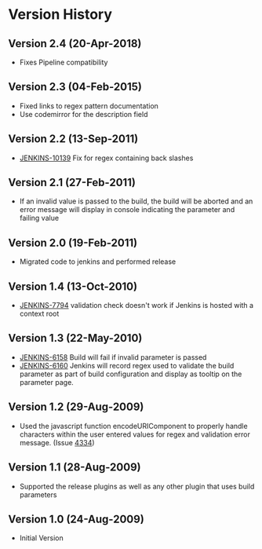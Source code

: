 # Version History

## Version 2.4 (20-Apr-2018)

- Fixes Pipeline compatibility

## Version 2.3 (04-Feb-2015)

-   Fixed links to regex pattern documentation
-   Use codemirror for the description field

## Version 2.2 (13-Sep-2011)

-   [JENKINS-10139](http://issues.jenkins-ci.org/browse/JENKINS-10139)
    Fix for regex containing back slashes

## Version 2.1 (27-Feb-2011)

-   If an invalid value is passed to the build, the build will be
    aborted and an error message will display in console indicating the
    parameter and failing value

## Version 2.0 (19-Feb-2011)

-   Migrated code to jenkins and performed release

## Version 1.4 (13-Oct-2010)

-   [JENKINS-7794](http://issues.jenkins-ci.org/browse/JENKINS-6158)
    validation check doesn't work if Jenkins is hosted with a context
    root

## Version 1.3 (22-May-2010)

-   [JENKINS-6158](http://issues.jenkins-ci.org/browse/JENKINS-6158)
    Build will fail if invalid parameter is passed
-   [JENKINS-6160](http://issues.jenkins-ci.org/browse/JENKINS-6160)
    Jenkins will record regex used to validate the build parameter as
    part of build configuration and display as tooltip on the parameter
    page.

## Version 1.2 (29-Aug-2009)

-   Used the javascript function encodeURIComponent to properly handle
    characters within the user entered values for regex and validation
    error message. (Issue
    [4334](http://wiki.jenkins-ci.org/pages/editpage.action?pageId=38928603))

## Version 1.1 (28-Aug-2009)

-   Supported the release plugins as well as any other plugin that uses
    build parameters

## Version 1.0 (24-Aug-2009)

-   Initial Version
